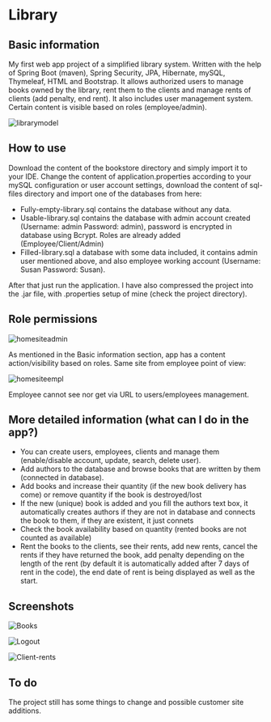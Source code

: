 # Library
## Basic information
My first web app project of a simplified library system. Written with the help of Spring Boot (maven), Spring Security, JPA, Hibernate, mySQL, Thymeleaf, HTML and Bootstrap. It allows authorized users to manage books owned by the library, rent them to the clients and manage rents of clients (add penalty, end rent). It also includes user management system. Certain content is visible based on roles (employee/admin).

![librarymodel](https://user-images.githubusercontent.com/106389146/192172291-7be6f7f5-95a8-4734-a3cb-64cfa848b82b.png)
## How to use
Download the content of the bookstore directory and simply import it to your IDE. Change the content of application.properties according to your mySQL configuration or user account settings, download the content of sql-files directory and import one of the databases from here:
 - Fully-empty-library.sql contains the database without any data.
 - Usable-library.sql contains the database with admin account created (Username: admin Password: admin), password is encrypted in database using Bcrypt. Roles are already added (Employee/Client/Admin)
 - Filled-library.sql a database with some data included, it contains admin user mentioned above, and also employee working account (Username: Susan Password: Susan).
 
After that just run the application. I have also compressed the project into the .jar file, with .properties setup of mine (check the project directory).

## Role permissions
![homesiteadmin](https://user-images.githubusercontent.com/106389146/192172424-b1e213ec-9986-45c7-b5a6-b670455b8410.PNG)

As mentioned in the Basic information section, app has a content action/visibility based on roles.
Same site from employee point of view:

![homesiteempl](https://user-images.githubusercontent.com/106389146/192172559-ab5fc3bf-8e2d-4157-bc9d-a60736f978f2.PNG)

Employee cannot see nor get via URL to users/employees management.

## More detailed information (what can I do in the app?)
- You can create users, employees, clients and manage them (enable/disable account, update, search, delete user).
- Add authors to the database and browse books that are written by them (connected in database).
- Add books and increase their quantity (if the new book delivery has come) or remove quantity if the book is destroyed/lost
- If the new (unique) book is added and you fill the authors text box, it automatically creates authors if they are not in database and connects the book to them, if they are existent, it just connets
- Check the book availability based on quantity (rented books are not counted as available)
- Rent the books to the clients, see their rents, add new rents, cancel the rents if they have returned the book, add penalty depending on the length of the rent (by default it is automatically added after 7 days of rent in the code), the end date of rent is being displayed as well as the start.
## Screenshots

![Books](https://user-images.githubusercontent.com/106389146/192173019-0d9ceaa2-3c8f-4a75-a148-d8b2593f0de6.PNG)

![Logout](https://user-images.githubusercontent.com/106389146/192173084-2279f579-4018-4685-95cc-e6881d0d51f1.PNG)

![Client-rents](https://user-images.githubusercontent.com/106389146/192173088-8b3f896e-3e0a-4198-9ab7-874a2f55d2ee.PNG)

## To do
The project still has some things to change and possible customer site additions.
